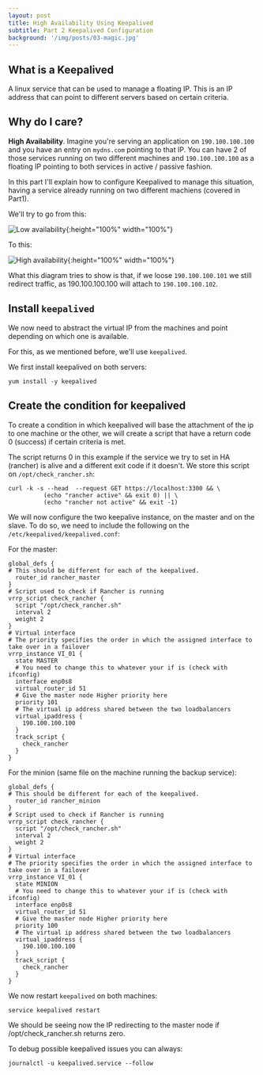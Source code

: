 ```yaml
---
layout: post
title: High Availability Using Keepalived
subtitle: Part 2 Keepalived Configuration
background: '/img/posts/03-magic.jpg'
---
```


## What is a Keepalived

A linux service that can be used to manage a floating IP. This is an IP address that can point to different servers based on certain criteria.

## Why do I care?

**High Availability**. Imagine you're serving an application on `190.100.100.100` and you have an entry on `mydns.com` pointing to that IP. You can have 2 of those services running on two different machines and `190.100.100.100` as a floating IP pointing to both services in active / passive fashion.


In this part I'll explain how to configure Keepalived to manage this situation, having a service already running on two different machiens (covered in Part1).

We'll try to go from this:

![Low availability](https://i.imgur.com/U8IdGjK.png){:height="100%" width="100%"}

To this:

![High availability](https://i.imgur.com/MqRoyMU.png){:height="100%" width="100%"}

What this diagram tries to show is that, if we loose `190.100.100.101` we still redirect traffic, as 190.100.100.100 will attach to `190.100.100.102`.

## Install `keepalived`
We now need to abstract the virtual IP from the machines and point depending on which one is available.

For this, as we mentioned before, we'll use `keepalived`.

We first install keepalived on both servers:

```
yum install -y keepalived
``` 

## Create the condition for keepalived

To create a condition in which keepalived will base the attachment of the ip to one machine or the other, we will create a script that have a return code 0 (success) if certain criteria is met. 

The script returns 0 in this example if the service we try to set in HA (rancher) is alive and a different exit code if it doesn't. We store this script on `/opt/check_rancher.sh`:

```
curl -k -s --head  --request GET https://localhost:3300 && \
          (echo "rancher active" && exit 0) || \
          (echo "rancher not active" && exit -1)
```


We will now configure the two keepalive instance, on the master and on the slave. To do so, we need to include the following on the `/etc/keepalived/keepalived.conf`:


For the master:

```
global_defs {
# This should be different for each of the keepalived.
  router_id rancher_master
}
# Script used to check if Rancher is running
vrrp_script check_rancher {
  script "/opt/check_rancher.sh"
  interval 2
  weight 2
}
# Virtual interface
# The priority specifies the order in which the assigned interface to take over in a failover
vrrp_instance VI_01 {
  state MASTER
  # You need to change this to whatever your if is (check with ifconfig)
  interface enp0s8
  virtual_router_id 51
  # Give the master node Higher priority here
  priority 101
  # The virtual ip address shared between the two loadbalancers
  virtual_ipaddress {
    190.100.100.100
  }
  track_script {
    check_rancher
  }
}
```

For the minion (same file on the machine running the backup service):

```
global_defs {
# This should be different for each of the keepalived.
  router_id rancher_minion
}
# Script used to check if Rancher is running
vrrp_script check_rancher {
  script "/opt/check_rancher.sh"
  interval 2
  weight 2
}
# Virtual interface
# The priority specifies the order in which the assigned interface to take over in a failover
vrrp_instance VI_01 {
  state MINION
  # You need to change this to whatever your if is (check with ifconfig)
  interface enp0s8
  virtual_router_id 51
  # Give the master node Higher priority here
  priority 100
  # The virtual ip address shared between the two loadbalancers
  virtual_ipaddress {
    190.100.100.100
  }
  track_script {
    check_rancher
  }
}
```

We now restart `keepalived` on both machines:

```
service keepalived restart
```

We should be seeing now the IP redirecting to the master node if /opt/check_rancher.sh returns zero.

To debug possible keepalived issues you can always:

```
journalctl -u keepalived.service --follow
```

